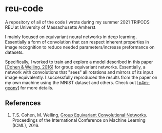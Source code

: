# reu-code

A repository of all of the code I wrote during my summer 2021 TRIPODS REU at University of Massachusetts Amherst.

I mainly focused on equivariant neural networks in deep learning. Essentially a form of convolution that can
respect inherent properties in image recognition to reduce needed parameters/increase preformance on datasets.

Specifically, I worked to train and explore a model described in this paper [\[Cohen & Welling, 2016\]](#gcnn)
for group equivariant networks. Essentially, a network with convolutions that "sees" all rotations and mirrors
of its input image equivalently. I successfully reproduced the results from the paper on my own machine using
the MNIST dataset and others. Check out [\[p4m-gconv\]](https://github.com/jack-champagne/p4m-gconv) for more
details.

## References
1. <a name="gcnn"></a> T.S. Cohen, M. Welling, [Group Equivariant Convolutional Networks](http://www.jmlr.org/proceedings/papers/v48/cohenc16.pdf). Proceedings of the International Conference on Machine Learning (ICML), 2016.